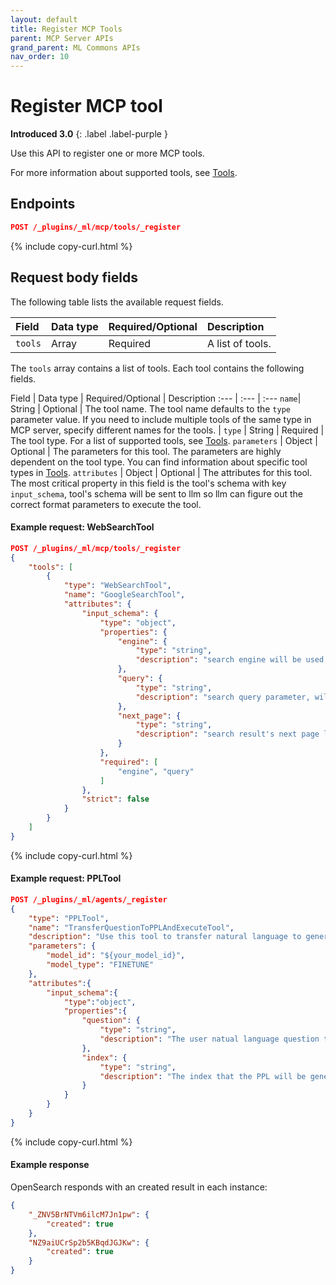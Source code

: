 ```yaml
---
layout: default
title: Register MCP Tools 
parent: MCP Server APIs
grand_parent: ML Commons APIs
nav_order: 10
---
```


# Register MCP tool
**Introduced 3.0**
{: .label .label-purple }

Use this API to register one or more MCP tools. 

For more information about supported tools, see [Tools]({{site.url}}{{site.baseurl}}/ml-commons-plugin/agents-tools/tools/index/).

## Endpoints

```json
POST /_plugins/_ml/mcp/tools/_register
```
{% include copy-curl.html %}

## Request body fields

The following table lists the available request fields.

Field | Data type | Required/Optional | Description
:---  | :--- | :--- | :--- 
`tools` | Array | Required | A list of tools. 


The `tools` array contains a list of tools. Each tool contains the following fields.

Field | Data type | Required/Optional | Description
:---  | :--- | :---
`name`| String | Optional | The tool name. The tool name defaults to the `type` parameter value. If you need to include multiple tools of the same type in MCP server, specify different names for the tools. |
`type` | String | Required | The tool type. For a list of supported tools, see [Tools]({{site.url}}{{site.baseurl}}/ml-commons-plugin/agents-tools/tools/index/). 
`parameters` | Object | Optional | The parameters for this tool. The parameters are highly dependent on the tool type. You can find information about specific tool types in [Tools]({{site.url}}{{site.baseurl}}/ml-commons-plugin/agents-tools/tools/index/).
`attributes` | Object | Optional | The attributes for this tool. The most critical property in this field is the tool's schema with key `input_schema`, tool's schema will be sent to llm so llm can figure out the correct format parameters to execute the tool.

#### Example request: WebSearchTool

```json
POST /_plugins/_ml/mcp/tools/_register
{
    "tools": [
        {
            "type": "WebSearchTool",
            "name": "GoogleSearchTool",
            "attributes": {
                "input_schema": {
                    "type": "object",
                    "properties": {
                        "engine": {
                            "type": "string",
                            "description": "search engine will be used by tool"
                        },
                        "query": {
                            "type": "string",
                            "description": "search query parameter, will be used perform search by engine"
                        },
                        "next_page": {
                            "type": "string",
                            "description": "search result's next page link, if this is passed, the WebSearchTool will fetch the next_page result with the link and crawl the links on the page"
                        }
                    },
                    "required": [
                        "engine", "query"
                    ]
                },
                "strict": false
            }
        }
    ]
}
```
{% include copy-curl.html %}

#### Example request: PPLTool

```json
POST /_plugins/_ml/agents/_register
{
    "type": "PPLTool",
    "name": "TransferQuestionToPPLAndExecuteTool",
    "description": "Use this tool to transfer natural language to generate PPL and execute PPL to query inside. Use this tool after you know the index name, otherwise, call IndexRoutingTool first. The input parameters are: {index:IndexName, question:UserQuestion}",
    "parameters": {
        "model_id": "${your_model_id}",
        "model_type": "FINETUNE"
    },
    "attributes":{
        "input_schema":{
            "type":"object",
            "properties":{
                "question": {
                    "type": "string",
                    "description": "The user natual language question that needs to be transferred to PPL"
                },
                "index": {
                    "type": "string",
                    "description": "The index that the PPL will be generated based on"
                }
            }
        }
    }
}
```
{% include copy-curl.html %}

#### Example response

OpenSearch responds with an created result in each instance:
```json
{
    "_ZNV5BrNTVm6ilcM7Jn1pw": {
        "created": true
    },
    "NZ9aiUCrSp2b5KBqdJGJKw": {
        "created": true
    }
}
```
